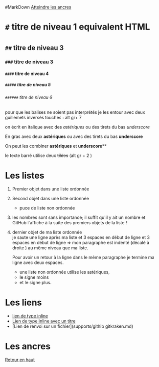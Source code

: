 #MarkDown
<a name="top">
[Atteindre les ancres](#ancres)

# `#` titre de niveau 1 equivalent HTML <h1></h1>
## `##` titre de niveau 3
### `###` titre de niveau 3
#### `####` titre de niveau 4
##### `#####` titre de niveau 5
###### `######` titre de niveau 6

pour que les balises ne soient pas interprétés je les entour avec deux guillemets inversés touches : alt gr+ 7

on écrit en italique avec des *astériques* ou des tirets du bas _underscore_

En gras avec deux **astériques** ou avec des tirets du bas __underscore__

On peut les combiner **astériques** et __underscore__**

le texte barré utilise deux ~~tildes~~ (alt gr + 2 )

# Les listes

1. Premier objet dans une liste ordonnée
2. Second objet dans une liste ordonnée
     * puce de liste non ordonnée
18. les nombres sont sans importance; il suffit qu'il y ait un nombre et GitHub l'affiche à la suite des premiers objets de la liste !
4. dernier objet de ma liste ordonnée                                                                               
     je saute une ligne après ma liste et 3 espaces en début de ligne et 3 espaces en début de ligne => mon paragraphe est indenté (décalé à droite ) au même niveau que ma liste.

    Pour avoir un retour à la ligne dans le même paragraphe je termine ma ligne avec deux espaces.     
     * une liste non ordonnée utilise les astériques,
     - le signe moins
     + et le signe plus.
# Les liens

   * [lien de type inline](https://www.google.com)   
   * [Lien de type inline avec un titre](https://www.google.com "Accueil de Google")
   * [Lien de renvoi sur un fichier](supports/githib gitkraken.md)

# Les ancres

<a name="ancres">

[Retour en haut]("#top)
